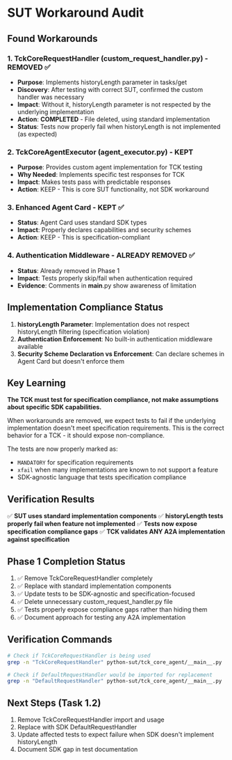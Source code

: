 # SUT Workaround Audit

## Found Workarounds

### 1. TckCoreRequestHandler (custom_request_handler.py) - **REMOVED** ✅
- **Purpose**: Implements historyLength parameter in tasks/get
- **Discovery**: After testing with correct SUT, confirmed the custom handler was necessary
- **Impact**: Without it, historyLength parameter is not respected by the underlying implementation
- **Action**: **COMPLETED** - File deleted, using standard implementation
- **Status**: Tests now properly fail when historyLength is not implemented (as expected)

### 2. TckCoreAgentExecutor (agent_executor.py) - **KEPT**
- **Purpose**: Provides custom agent implementation for TCK testing
- **Why Needed**: Implements specific test responses for TCK
- **Impact**: Makes tests pass with predictable responses
- **Action**: KEEP - This is core SUT functionality, not SDK workaround

### 3. Enhanced Agent Card - **KEPT** ✅
- **Status**: Agent Card uses standard SDK types
- **Impact**: Properly declares capabilities and security schemes
- **Action**: KEEP - This is specification-compliant

### 4. Authentication Middleware - **ALREADY REMOVED** ✅
- **Status**: Already removed in Phase 1
- **Impact**: Tests properly skip/fail when authentication required
- **Evidence**: Comments in __main__.py show awareness of limitation

## Implementation Compliance Status

1. **historyLength Parameter**: Implementation does not respect historyLength filtering (specification violation)
2. **Authentication Enforcement**: No built-in authentication middleware available
3. **Security Scheme Declaration vs Enforcement**: Can declare schemes in Agent Card but doesn't enforce them

## Key Learning

**The TCK must test for specification compliance, not make assumptions about specific SDK capabilities.**

When workarounds are removed, we expect tests to fail if the underlying implementation doesn't meet specification requirements. This is the correct behavior for a TCK - it should expose non-compliance.

The tests are now properly marked as:
- `MANDATORY` for specification requirements
- `xfail` when many implementations are known to not support a feature
- SDK-agnostic language that tests specification compliance

## Verification Results

✅ **SUT uses standard implementation components**
✅ **historyLength tests properly fail when feature not implemented**
✅ **Tests now expose specification compliance gaps**
✅ **TCK validates ANY A2A implementation against specification**

## Phase 1 Completion Status

1. ✅ Remove TckCoreRequestHandler completely
2. ✅ Replace with standard implementation components
3. ✅ Update tests to be SDK-agnostic and specification-focused
4. ✅ Delete unnecessary custom_request_handler.py file
5. ✅ Tests properly expose compliance gaps rather than hiding them
6. ✅ Document approach for testing any A2A implementation

## Verification Commands

```bash
# Check if TckCoreRequestHandler is being used
grep -n "TckCoreRequestHandler" python-sut/tck_core_agent/__main__.py

# Check if DefaultRequestHandler would be imported for replacement
grep -n "DefaultRequestHandler" python-sut/tck_core_agent/__main__.py
```

## Next Steps (Task 1.2)

1. Remove TckCoreRequestHandler import and usage
2. Replace with SDK DefaultRequestHandler 
3. Update affected tests to expect failure when SDK doesn't implement historyLength
4. Document SDK gap in test documentation 
